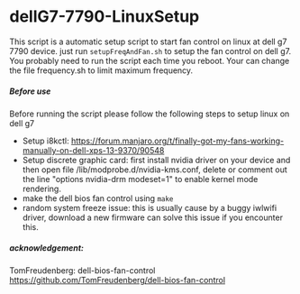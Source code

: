 # dellG7-7790-LinuxSetup
This script is a automatic setup script to start fan control on linux at dell g7 7790 device.
just run ```setupFreqAndFan.sh``` to setup the fan control on dell g7. You probably need to run the script each time you reboot. Your can change the file frequency.sh to limit maximum frequency.
##### Before use
Before running the script please follow the following steps to setup linux on dell g7
- Setup i8kctl: https://forum.manjaro.org/t/finally-got-my-fans-working-manually-on-dell-xps-13-9370/90548
- Setup discrete graphic card: first install nvidia driver on your device and then open file /lib/modprobe.d/nvidia-kms.conf, delete or comment out the line "options nvidia-drm modeset=1" to enable kernel mode rendering.
- make the dell bios fan control using ```make```
- random system freeze issue: this is usually cause by a buggy iwlwifi driver, download a new firmware can solve this issue if you encounter this.
##### acknowledgement:
TomFreudenberg: dell-bios-fan-control
https://github.com/TomFreudenberg/dell-bios-fan-control
